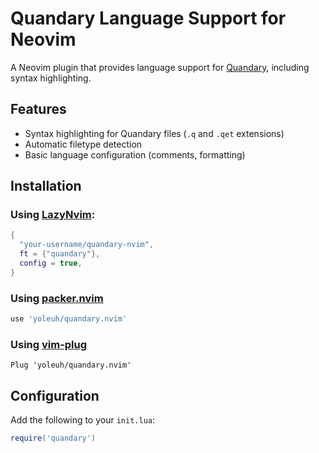 # Quandary Language Support for Neovim

A Neovim plugin that provides language support for [Quandary](https://github.com/mdbond/Quandary-Public), including syntax highlighting.

## Features

- Syntax highlighting for Quandary files (`.q` and `.qet` extensions)
- Automatic filetype detection
- Basic language configuration (comments, formatting)



## Installation

### Using [LazyNvim](https://github.com/folke/lazy.nvim):

```lua
{
  "your-username/quandary-nvim",
  ft = {"quandary"},
  config = true,
}
```

### Using [packer.nvim](https://github.com/wbthomason/packer.nvim)

```lua
use 'yoleuh/quandary.nvim'
```

### Using [vim-plug](https://github.com/junegunn/vim-plug)

```vim
Plug 'yoleuh/quandary.nvim'
```

## Configuration

Add the following to your `init.lua`:

```lua
require('quandary')
```
